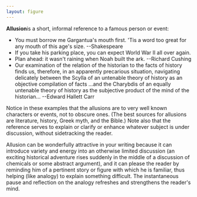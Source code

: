 ```yaml
---
layout: figure
---
```


**Allusion**is a short, informal reference to a famous person or event:

 - You must borrow me Gargantua's mouth first. 'Tis a word too great for any mouth of this age's size. --Shakespeare
 - If you take his parking place, you can expect World War II all over again.
 - Plan ahead: it wasn't raining when Noah built the ark. --Richard Cushing
 - Our examination of the relation of the historian to the facts of history finds us, therefore, in an apparently precarious situation, navigating delicately between the Scylla of an untenable theory of history as an objective compilation of facts ...and the Charybdis of an equally untenable theory of history as the subjective product of the mind of the historian... --Edward Hallett Carr
 
Notice in these examples that the allusions are to very well known characters or events, not to obscure ones. (The best sources for allusions are literature, history, Greek myth, and the Bible.) Note also that the reference serves to explain or clarify or enhance whatever subject is under discussion, without sidetracking the reader.

Allusion can be wonderfully attractive in your writing because it can introduce variety and energy into an otherwise limited discussion (an exciting historical adventure rises suddenly in the middle of a discussion of chemicals or some abstract argument), and it can please the reader by reminding him of a pertinent story or figure with which he is familiar, thus helping (like analogy) to explain something difficult. The instantaneous pause and reflection on the analogy refreshes and strengthens the reader's mind.